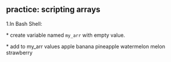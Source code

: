 ## practice: scripting arrays

1.In Bash Shell:

\* create variable named `my_arr` with empty value.

\* add to my_arr values apple banana pineapple watermelon melon
strawberry

